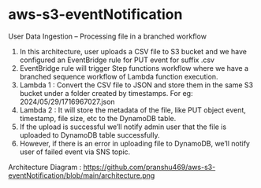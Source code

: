 # aws-s3-eventNotification

User Data Ingestion – Processing file in a branched workflow

1.	In this architecture, user uploads a CSV file to S3 bucket and we have configured an EventBridge rule for PUT event for suffix .csv
2.	EventBridge rule will trigger Step functions workflow where we have a branched sequence workflow of Lambda function execution.
3.	Lambda 1 : Convert the CSV file to JSON and store them in the same S3 bucket under a folder created by timestamps. For eg: 2024/05/29/1716967027.json
4.	Lambda 2 : It will store the metadata of the file, like PUT object event, timestamp, file size, etc to the DynamoDB table.
5.	If the upload is successful we’ll notify admin user that the file is uploaded to DynamoDB table successfully.
6.	However, if there is an error in uploading file to DynamoDB, we’ll notify user of failed event via SNS topic.

Architecture Diagram : https://github.com/pranshu469/aws-s3-eventNotification/blob/main/architecture.png


 
